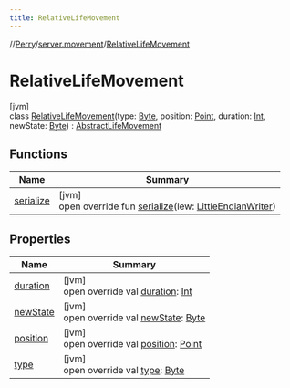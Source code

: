 ```yaml
---
title: RelativeLifeMovement
---
```

//[Perry](../../../index.html)/[server.movement](../index.html)/[RelativeLifeMovement](index.html)



# RelativeLifeMovement



[jvm]\
class [RelativeLifeMovement](index.html)(type: [Byte](https://kotlinlang.org/api/latest/jvm/stdlib/kotlin/-byte/index.html), position: [Point](https://docs.oracle.com/javase/8/docs/api/java/awt/Point.html), duration: [Int](https://kotlinlang.org/api/latest/jvm/stdlib/kotlin/-int/index.html), newState: [Byte](https://kotlinlang.org/api/latest/jvm/stdlib/kotlin/-byte/index.html)) : [AbstractLifeMovement](../-abstract-life-movement/index.html)



## Functions


| Name | Summary |
|---|---|
| [serialize](serialize.html) | [jvm]<br>open override fun [serialize](serialize.html)(lew: [LittleEndianWriter](../../tools.data.output/-little-endian-writer/index.html)) |


## Properties


| Name | Summary |
|---|---|
| [duration](../-abstract-life-movement/duration.html) | [jvm]<br>open override val [duration](../-abstract-life-movement/duration.html): [Int](https://kotlinlang.org/api/latest/jvm/stdlib/kotlin/-int/index.html) |
| [newState](new-state.html) | [jvm]<br>open override val [newState](new-state.html): [Byte](https://kotlinlang.org/api/latest/jvm/stdlib/kotlin/-byte/index.html) |
| [position](../-abstract-life-movement/position.html) | [jvm]<br>open override val [position](../-abstract-life-movement/position.html): [Point](https://docs.oracle.com/javase/8/docs/api/java/awt/Point.html) |
| [type](../-abstract-life-movement/type.html) | [jvm]<br>open override val [type](../-abstract-life-movement/type.html): [Byte](https://kotlinlang.org/api/latest/jvm/stdlib/kotlin/-byte/index.html) |

